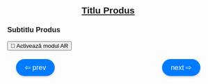 <html lang="ro">
<head>
    <meta charset="UTF-8">
    <meta name="viewport" content="width=device-width, initial-scale=1.0">
    <title>Produse de calitate superioară</title>
    <script type="module" src="https://unpkg.com/@google/model-viewer"></script>
    <style>
        body {
            margin: 0;
            padding: 0;
            font-family: Arial, sans-serif;
        }
        model-viewer {
            width: 100%;
            height: 300px;
        }
        .navigation {
            display: flex;
            justify-content: space-between;
            margin-top: 20px;
            padding: 0 20px;
        }
        .nav-button {
            cursor: pointer;
            background-color: #007BFF;
            border: none;
            border-radius: 20px;
            padding: 10px 20px;
            font-size: 16px;
            color: white;
            box-shadow: 0 2px 4px rgba(0, 0, 0, 0.2);
            transition: background-color 0.3s, box-shadow 0.3s;
        }
        .nav-button:hover {
            background-color: #0056b3;
            box-shadow: 0 4px 8px rgba(0, 0, 0, 0.3);
        }
        .content {
            max-width: 800px;
            margin: auto;
            padding: 20px;
        }
    </style>
</head>
<body>

<div class="content">
    <h2 style="text-align: center;"><a id="mainTitle" href="#" target="_blank">Titlu Produs</a></h2>
    <div class="model-and-navigation">
        <h3 id="subtitle">Subtitlu Produs</h3>
        <model-viewer 
            id="modelViewer" 
            src="Avatar4.glb" 
            ios-src="Avatar4.usdz" 
            ar 
            ar-modes="webxr scene-viewer quick-look" 
            camera-controls 
            auto-rotate 
            environment-image="neutral" 
            shadow-intensity="1" 
            alt="Produs"
            min-camera-orbit="auto 0deg 0deg" 
            max-camera-orbit="auto 90deg auto">
            <button slot="ar-button" class="ar-button">
                <span class="levitate">👋</span> Activează modul AR
            </button>
        </model-viewer>
        <div class="navigation">
            <button type="button" class="nav-button" onclick="changeModel(-1)">⇦ prev</button>
            <button type="button" class="nav-button" onclick="changeModel(1)">next ⇨</button>
        </div>
    </div>
</div>

<script>
    const models = [
        { file: "jordan.glb", iosFile: "jordan.usdz", title: "Cumpără acum Air Jordan 4 Retro", url: "https://unfazed.ro/products/air-jordan-4-retro-se-craft-medium-olive", subtitle: "Air Jordan 4 Retro SE Craft \"Medium Olive\"", features: "" },
        { file: "Adidas.glb", iosFile: "Adidas.usdz", title: "Cumpără acum Adidas Samba OG", url: "https://unfazed.ro/products/adidas-samba-og-cloud-white?_pos=1&_sid=6d480c095&_ss=r", subtitle: "Adidas Samba OG \"Cloud White\"", features: "" },
        { file: "nike.glb", iosFile: "nike.usdz", title: "Cumpără acum Nike Air Force 1", url: "https://unfazed.ro/products/nike-air-force-1-low-triple-white", subtitle: "Nike Air Force 1 Low \"Triple White\"", features: "" }
    ];
    let currentIndex = 0;

    function changeModel(step) {
        currentIndex += step;

        if (currentIndex >= models.length) {
            currentIndex = 0;
        } else if (currentIndex < 0) {
            currentIndex = models.length - 1;
        }

        updateModel();
    }

    function updateModel() {
        const model = models[currentIndex];
        const viewer = document.getElementById('modelViewer');
        const titleElement = document.getElementById('mainTitle');
        const subtitleElement = document.getElementById('subtitle');

        viewer.src = model.file;
        viewer.setAttribute('ios-src', model.iosFile);
        viewer.alt = model.subtitle;
        titleElement.href = model.url;
        titleElement.textContent = model.title;
        subtitleElement.textContent = model.subtitle;
    }

    updateModel();
</script>

</body>
</html>
